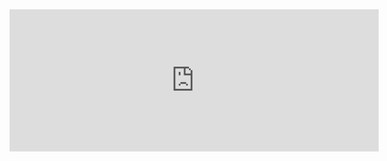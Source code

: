 <iframe src='https://tradingeconomics.com/embed/?s=unitedkinconpriindcp&v=202410171620V20230410&h=250&w=650&ref=/united-kingdom/consumer-price-index-cpi' height='250' width='650'  frameborder='0' scrolling='no'></iframe>
